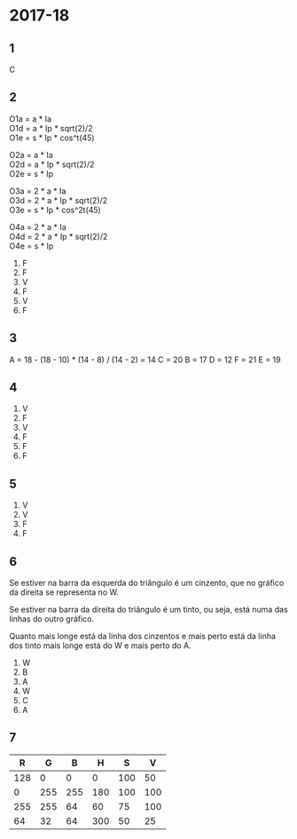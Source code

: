 # 2017-18

## 1

C

## 2

O1a = a * Ia<br>
O1d = a * Ip * sqrt(2)/2<br>
O1e = s * Ip * cos^t(45)<br>

O2a = a * Ia<br>
O2d = a * Ip * sqrt(2)/2<br>
O2e = s * Ip<br>

O3a = 2 * a * Ia<br>
O3d = 2 * a * Ip * sqrt(2)/2<br>
O3e = s * Ip * cos^2t(45)<br>

O4a = 2 * a * Ia<br>
O4d = 2 * a * Ip * sqrt(2)/2<br>
O4e = s * Ip<br>

1.  F
2.  F
3.  V
4.  F
5.  V
6.  F

## 3

A = 18 - (18 - 10) * (14 - 8) / (14 - 2) = 14
C = 20
B = 17
D = 12
F = 21
E = 19

## 4

1.  V
2.  F
3.  V
4.  F
5.  F
6.  F

## 5

1.  V
2.  V
3.  F
4.  F

## 6

Se estiver na barra da esquerda do triângulo é um cinzento, que no gráfico da direita se representa no W.

Se estiver na barra da direita do triângulo é um tinto, ou seja, está numa das linhas do outro gráfico.

Quanto mais longe está da linha dos cinzentos e mais perto está da linha dos tinto mais longe está do W e mais perto do A.

1.  W
2.  B
3.  A
4.  W
5.  C
6.  A

## 7

| R | G | B | H | S | V |
|---|---|---|---|---|---|
|128| 0 | 0 | 0 |100|50 |
| 0 |255|255|180|100|100|
|255|255|64 |60 |75 |100|
|64 |32 |64 |300|50 |25 |
